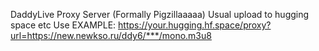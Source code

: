 DaddyLive Proxy Server (Formally Pigzillaaaaa)
Usual upload to hugging space etc
Use EXAMPLE: https://your.hugging.hf.space/proxy?url=https://new.newkso.ru/ddy6/***/mono.m3u8
